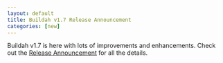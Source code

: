 ```yaml
---
layout: default
title: Buildah v1.7 Release Announcement
categories: [new]
---
```

Buildah v1.7 is here with lots of improvements and enhancements.  Check out the [Release Announcement](https://buildah.io/releases/2019/02/25/Buildah-version-v1.7.html) for all the details.
